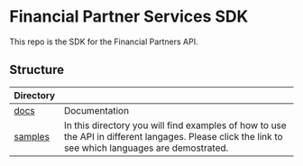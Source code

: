 # Financial Partner Services SDK
This repo is the SDK for the Financial Partners API.

## Structure

| Directory                      |                                                                                                                                                      |
|--------------------------------|------------------------------------------------------------------------------------------------------------------------------------------------------|
| [docs](./docs/README.md)       | Documentation                                                                                                                                        | 
| [samples](./samples/README.md) | In this directory you will find examples of how to use the API in different langages.  Please click the link to see which languages are demostrated. |
